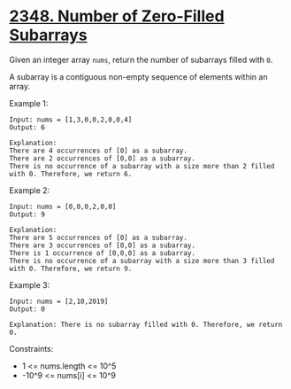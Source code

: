 # [2348. Number of Zero-Filled Subarrays](https://leetcode.com/problems/number-of-zero-filled-subarrays/description/)

Given an integer array `nums`, return the number of subarrays filled with `0`.

A subarray is a contiguous non-empty sequence of elements within an array.

 

Example 1:

    Input: nums = [1,3,0,0,2,0,0,4]
    Output: 6

    Explanation: 
    There are 4 occurrences of [0] as a subarray.
    There are 2 occurrences of [0,0] as a subarray.
    There is no occurrence of a subarray with a size more than 2 filled with 0. Therefore, we return 6.

Example 2:

    Input: nums = [0,0,0,2,0,0]
    Output: 9

    Explanation:
    There are 5 occurrences of [0] as a subarray.
    There are 3 occurrences of [0,0] as a subarray.
    There is 1 occurrence of [0,0,0] as a subarray.
    There is no occurrence of a subarray with a size more than 3 filled with 0. Therefore, we return 9.

Example 3:

    Input: nums = [2,10,2019]
    Output: 0

    Explanation: There is no subarray filled with 0. Therefore, we return 0.
 

Constraints:

* 1 <= nums.length <= 10^5
* -10^9 <= nums[i] <= 10^9